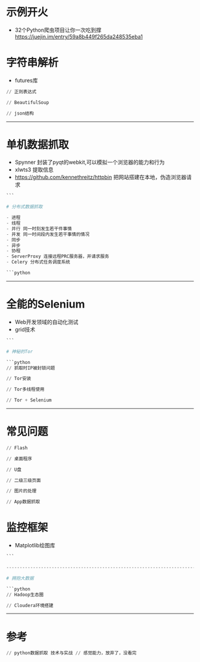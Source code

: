 # 示例开火

- 32个Python爬虫项目让你一次吃到撑 <https://juejin.im/entry/59a8b449f265da248535eba1>

# 字符串解析

- futures库

```python
// 正则表达式

// BeautifulSoup

// json结构
```

--------------------------------------------------------------------------------

# 单机数据抓取

- Spynner 封装了pyqt的webkit,可以模拟一个浏览器的能力和行为
- xlwts3 提取信息
- <https://github.com/kennethreitz/httpbin> 把网站搭建在本地，伪造浏览器请求

````python
```

# 分布式数据抓取

- 进程
- 线程
- 并行 同一时刻发生若干件事情
- 并发 同一时间段内发生若干事情的情况
- 同步
- 异步
- 协程
- ServerProxy 连接远程PRC服务器，并请求服务
- Celery 分布式任务调度系统

```python
````

--------------------------------------------------------------------------------

# 全能的Selenium

- Web开发领域的自动化测试
- grid技术

````python
```

# 神秘的Tor

```python
// 抓取时IP被封锁问题

// Tor安装

// Tor多线程使用

// Tor + Selenium
````

--------------------------------------------------------------------------------

# 常见问题

```python
// Flash

// 桌面程序

// U盘

// 二级三级页面

// 图片的处理

// App数据抓取
```

# 监控框架

- Matplotlib绘图库

````python
```

--------------------------------------------------------------------------------

# 拥抱大数据

```python
// Hadoop生态圈

// Cloudera环境搭建
````

--------------------------------------------------------------------------------

# 参考

```python
// python数据抓取 技术与实战 // 感觉能力，放弃了，没看完
```
